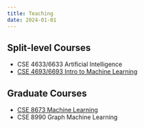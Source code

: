 ```yaml
---
title: Teaching
date: 2024-01-01
---
```



## Split-level Courses
- CSE 4633/6633 Artificial Intelligence
- [CSE 4693/6693 Intro to Machine Learning](/post/cse-4693-6693-introduction-to-machine-learning/)

## Graduate Courses
- [CSE 8673 Machine Learning](/post/cse-8673-machine-learning/)
- CSE 8990 Graph Machine Learning